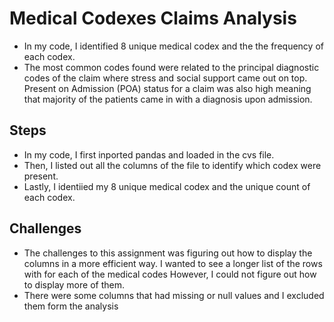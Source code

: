 # Medical Codexes Claims Analysis
- In my code, I identified 8 unique medical codex and the the frequency of each codex.
- The most common codes found were related to the principal diagnostic codes of the claim where stress and social support came out on top.
Present on Admission (POA) status for a claim was also high meaning that majority of the patients came in with a diagnosis upon admission.
## Steps
- In my code, I first inported pandas and loaded in the cvs file.
- Then, I listed out all the columns of the file to identify which codex were present.
- Lastly, I identiied my 8 unique medical codex and the unique count of each codex.
## Challenges
- The challenges to this assignment was figuring out how to display the columns in a more efficient way. I wanted to see a longer list of the rows with for each of the medical codes However, I could not figure out how to display more of them. 
- There were some columns that had missing or null values and I excluded them form the analysis

